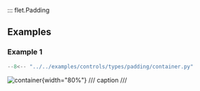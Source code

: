 ::: flet.Padding

## Examples

### Example 1

```python
--8<-- "../../examples/controls/types/padding/container.py"
```

![container](../examples/controls/types/padding/media/container.png){width="80%"}
/// caption
///
